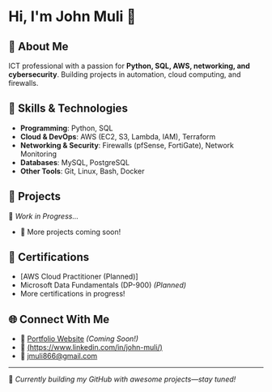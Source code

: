 # Hi, I'm John Muli 👋

## 🚀 About Me
ICT professional with a passion for **Python, SQL, AWS, networking, and cybersecurity**. Building projects in automation, cloud computing, and firewalls.

## 🔧 Skills & Technologies
- **Programming**: Python, SQL
- **Cloud & DevOps**: AWS (EC2, S3, Lambda, IAM), Terraform
- **Networking & Security**: Firewalls (pfSense, FortiGate), Network Monitoring
- **Databases**: MySQL, PostgreSQL
- **Other Tools**: Git, Linux, Bash, Docker

## 📂 Projects
🚧 *Work in Progress...*

- 🔹 More projects coming soon!

## 📜 Certifications
- [AWS Cloud Practitioner (Planned)]
- Microsoft Data Fundamentals (DP-900) *(Planned)*
- More certifications in progress!

## 🌐 Connect With Me
- 🔗 [Portfolio Website](#) *(Coming Soon!)*
- 💼 [(https://www.linkedin.com/in/john-muli/)](#)
- 📧 jmuli866@gmail.com

---
🚀 *Currently building my GitHub with awesome projects—stay tuned!*
